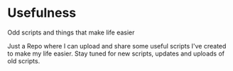 # Usefulness
Odd scripts and things that make life easier

Just a Repo where I can upload and share some useful scripts I've created to make my life easier.
Stay tuned for new scripts, updates and uploads of old scripts.
